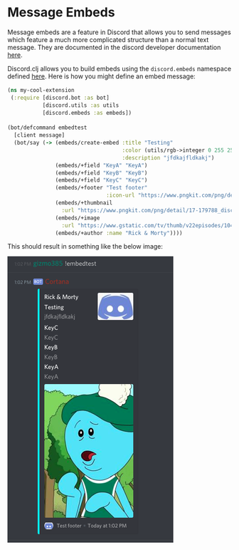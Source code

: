 # Message Embeds

Message embeds are a feature in Discord that allows you to send messages which feature a much more
complicated structure than a normal text message. They are documented in the discord developer
documentation [here](https://discordapp.com/developers/docs/resources/channel#embed-object).

Discord.clj allows you to build embeds using the `discord.embeds` namespace defined
[here](https://github.com/gizmo385/discord.clj/blob/develop/docs/embeds.md). Here is how you might
define an embed message:

```Clojure
(ns my-cool-extension
 (:require [discord.bot :as bot]
           [discord.utils :as utils
           [discord.embeds :as embeds])

(bot/defcommand embedtest
  [client message]
  (bot/say (-> (embeds/create-embed :title "Testing"
                                    :color (utils/rgb->integer 0 255 255)
                                    :description "jfdkajfldkakj")
               (embeds/+field "KeyA" "KeyA")
               (embeds/+field "KeyB" "KeyB")
               (embeds/+field "KeyC" "KeyC")
               (embeds/+footer "Test footer"
                               :icon-url "https://www.pngkit.com/png/detail/17-179788_discord-logo-01-discord-logo-png.png")
               (embeds/+thumbnail
                 :url "https://www.pngkit.com/png/detail/17-179788_discord-logo-01-discord-logo-png.png")
               (embeds/+image
                 :url "https://www.gstatic.com/tv/thumb/v22episodes/10443766/p10443766_e_v8_ab.jpg")
               (embeds/+author :name "Rick & Morty"))))
```

This should result in something like the below image:

![Embed Test](/resources/images/embedtest.png)
